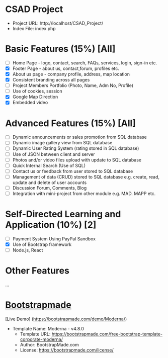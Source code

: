 # CSAD Project
- Project URL: http://localhost/CSAD_Project/
- Index File: index.php

# Basic Features (15%) [All]

- [ ] Home Page - logo, contact, search, FAQs, services, login, sign-in etc.
- [x] Footer Page - about us, contact,forum, profiles etc.
- [x] About us page - company profile, address, map location
- [x] Consistent branding across all pages
- [ ] Project Members Portfolio (Photo, Name, Adm No, Profile)
- [ ] Use of cookies, session
- [x] Google Map Direction
- [x] Embedded video

# Advanced Features (15%) [All]

- [ ] Dynamic announcements or sales promotion from SQL database
- [ ] Dynamic image gallery view from SQL database
- [ ] Dynamic User Rating System (rating stored in SQL database)
- [ ] Use of JSON between client and server
- [ ] Photos and/or video files upload with update to SQL database
- [ ] Quick Internal Search (Use of SQL)
- [ ] Contact us or feedback from user stored to SQL database
- [ ] Management of data (CRUD) stored to SQL database e.g. create, read, update and delete of user accounts
- [ ] Discussion Forum, Comments, Blog
- [ ] Integration with mini-project from other module e.g. MAD. MAPP etc.

# Self-Directed Learning and Application (10%) [2]

- [ ] Payment System Using PayPal Sandbox
- [x] Use of Bootstrap framework
- [ ] Node.js, React

# Other Features
...


# [Bootstrapmade](https://bootstrapmade.com/)
[Live Demo] (https://bootstrapmade.com/demo/Moderna/)
* Template Name: Moderna - v4.8.0
  * Template URL: https://bootstrapmade.com/free-bootstrap-template-corporate-moderna/
  * Author: BootstrapMade.com
  * License: https://bootstrapmade.com/license/
